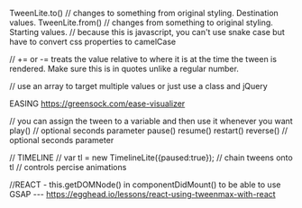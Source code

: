 TweenLite.to() // changes to something from original styling. Destination values.
TweenLite.from() // changes from something to original styling. Starting values.
// because this is javascript, you can't use snake case but have to convert css properties to camelCase

// += or -= treats the value relative to where it is at the time the tween is rendered. Make sure this is in quotes unlike a regular number.

// use an array to target multiple values or just use a class and jQuery

EASING
https://greensock.com/ease-visualizer

// you can assign the tween to a variable and then use it whenever you want
play() // optional seconds parameter
pause()
resume()
restart()
reverse() // optional seconds parameter

// TIMELINE
// var tl = new TimelineLite({paused:true}); 
// chain tweens onto tl
// controls percise animations

//REACT - this.getDOMNode() in componentDidMount() to be able to use GSAP --- https://egghead.io/lessons/react-using-tweenmax-with-react
